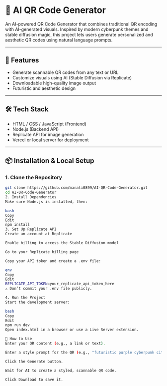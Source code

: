 # 🤖 AI QR Code Generator

An AI-powered QR Code Generator that combines traditional QR encoding with AI-generated visuals. Inspired by modern cyberpunk themes and stable diffusion magic, this project lets users generate personalized and aesthetic QR codes using natural language prompts.

---

## 🚀 Features

- Generate scannable QR codes from any text or URL
- Customize visuals using AI (Stable Diffusion via Replicate)
- Downloadable high-quality image output
- Futuristic and aesthetic design

---

## 🛠️ Tech Stack

- HTML / CSS / JavaScript (Frontend)
- Node.js (Backend API)
- Replicate API for image generation
- Vercel or local server for deployment

---

## 📦 Installation & Local Setup

### 1. Clone the Repository

```bash
git clone https://github.com/manali0899/AI-QR-Code-Generator.git
cd AI-QR-Code-Generator
2. Install Dependencies
Make sure Node.js is installed, then:

bash
Copy
Edit
npm install
3. Set Up Replicate API
Create an account at Replicate

Enable billing to access the Stable Diffusion model

Go to your Replicate billing page

Copy your API token and create a .env file:

env
Copy
Edit
REPLICATE_API_TOKEN=your_replicate_api_token_here
⚠️ Don’t commit your .env file publicly.

4. Run the Project
Start the development server:

bash
Copy
Edit
npm run dev
Open index.html in a browser or use a Live Server extension.

📱 How to Use
Enter your QR content (e.g., a link or text).

Enter a style prompt for the QR (e.g., "futuristic purple cyberpunk city").

Click the Generate button.

Wait for AI to create a styled, scannable QR code.

Click Download to save it.

